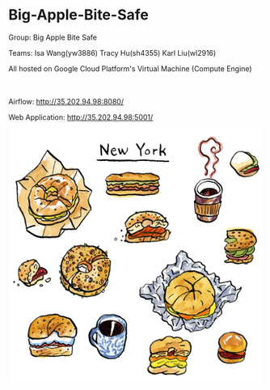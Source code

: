 # Big-Apple-Bite-Safe

Group: Big Apple Bite Safe

Teams:
Isa Wang(yw3886)
Tracy Hu(sh4355)
Karl Liu(wl2916)

All hosted on Google Cloud Platform's Virtual Machine (Compute Engine)

<br><br>
Airflow:
http://35.202.94.98:8080/

Web Application:
http://35.202.94.98:5001/

![apple](deployment/frontend/static/food.webp)

